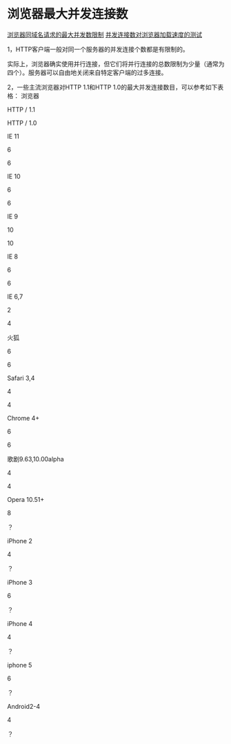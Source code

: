 <!--
 * @Author: tangdaoyong
 * @Date: 2021-05-11 15:30:03
 * @LastEditors: tangdaoyong
 * @LastEditTime: 2021-05-11 15:32:00
 * @Description: 最大并发连接数
-->
# 浏览器最大并发连接数

[浏览器同域名请求的最大并发数限制](https://www.cnblogs.com/sunsky303/p/8862128.html)
[并发连接数对浏览器加载速度的测试](http://www.iefans.net/bingfa-lianjieshu-sudu-ceshi/)

1，HTTP客户端一般对同一个服务器的并发连接个数都是有限制的。

实际上，浏览器确实使用并行连接，但它们将并行连接的总数限制为少量（通常为四个）。服务器可以自由地关闭来自特定客户端的过多连接。

2，一些主流浏览器对HTTP 1.1和HTTP 1.0的最大并发连接数目，可以参考如下表格：
浏览器

HTTP / 1.1

HTTP / 1.0

IE 11

6

6

IE 10

6

6

IE 9

10

10

IE 8

6

6

IE 6,7

2

4

火狐

6

6

Safari 3,4

4

4

Chrome 4+

6

6

歌剧9.63,10.00alpha

4

4

Opera 10.51+

8

？

 	 	 
iPhone 2

4

？

iPhone 3

6

？

iPhone 4

4

？

iphone 5

6

？

 	 	 
Android2-4

4

？